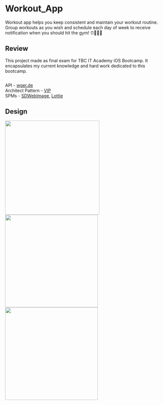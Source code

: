 # Workout_App
Workout app helps you keep consistent and maintain your workout routine.
Group workouts as you wish and schedule each day of week to receive notification when you should hit the gym! ⏰🏋🏻‍♀️

## Review
This project made as final exam for TBC IT Academy iOS Bootcamp.
It encapsulates my current knowledge and hard work dedicated to this bootcamp.
##
API - [wger.de](https://wger.de/en/software/features) </br>
Architect Pattern - [VIP](https://clean-swift.com/) </br>
SPMs - [SDWebImage](https://github.com/SDWebImage/SDWebImage), [Lottie](https://github.com/airbnb/lottie-ios) </br>

## Design
<img width="305" src="https://user-images.githubusercontent.com/72808071/192299714-a341f542-1991-4612-b25f-bc744adbf58c.png"><img width="300" src="https://user-images.githubusercontent.com/72808071/192295732-1d6ed579-bdc5-48ee-94a5-66f2214c6408.png"><img width="300" src="https://user-images.githubusercontent.com/72808071/192295811-ceff8ebe-129f-4a10-b094-95a0f558bd17.png">
